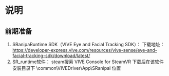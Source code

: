 # 说明
## 前期准备
1. SRanipaRuntime SDK（VIVE Eye and Facial Tracking SDK）：
下载地址：https://developer-express.vive.com/resources/vive-sense/eye-and-facial-tracking-sdk/download/latest/
2. SR_runtime软件：
steam搜索 VIVE Console for SteamVR
下载后在该软件安装目录下 \common\VIVEDriver\App\SRanipal 位置
